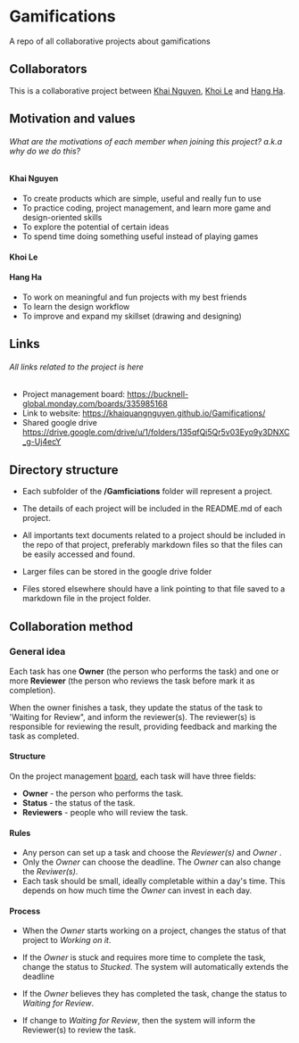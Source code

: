 # Gamifications
A repo of all collaborative projects about gamifications

## Collaborators

This is a collaborative project between 
[Khai Nguyen](https://github.com/khaiquangnguyen), 
[Khoi Le](https://github.com/lak231) and 
[Hang Ha](https://github.com/hth003). 

## Motivation and values
###### What are the motivations of each member when joining this project? a.k.a why do we do this?
#### Khai Nguyen
- To create products which are simple, useful and really fun to use
- To practice coding, project management, and learn more game and design-oriented skills
- To explore the potential of certain ideas
- To spend time doing something useful instead of playing games
#### Khoi Le
#### Hang Ha
- To work on meaningful and fun projects with my best friends 
- To learn the design workflow
- To improve and expand my skillset (drawing and designing)
## Links
###### All links related to the project is here
- Project management board: https://bucknell-global.monday.com/boards/335985168
- Link to website: https://khaiquangnguyen.github.io/Gamifications/
- Shared google drive https://drive.google.com/drive/u/1/folders/135qfQi5Qr5v03Eyo9y3DNXC_g-Uj4ecY
## Directory structure
- Each subfolder of the **/Gamficiations** folder will represent a project.

- The details of each project will be included in the README.md of each project.

- All importants text documents related to a project should be included in the repo of that project, preferably markdown files so that
the files can be easily accessed and found.  
- Larger files can be stored in the google drive folder
- Files stored elsewhere should have a link pointing to that file saved to a markdown file in the project folder.

## Collaboration method
### General idea
Each task has one **Owner** (the person who performs the task) and one or more **Reviewer** (the person who reviews the task before mark it as completion).

When the owner finishes a task, they update the status of the task to 'Waiting for Review", and inform the reviewer(s). 
The reviewer(s) is responsible for reviewing the result, providing feedback and marking the task as completed.

#### Structure
On the project management [board](https://bucknell-global.monday.com/boards/335985168),
each task will have three fields: 
- **Owner**  - the person who performs the task.
- **Status** - the status of the task. 
- **Reviewers** - people who will review the task.

#### Rules
- Any person can set up a task and choose the *Reviewer(s)* and *Owner* . 
- Only the *Owner* can choose the deadline. The *Owner* can also change the *Reviwer(s)*.
- Each task should be small, ideally completable within a day's time. This depends on how much time the *Owner* can invest in each day.

#### Process
- When the *Owner* starts working on a project, changes the status of that project to *Working on it*.

- If the *Owner* is stuck and requires more time to complete the task, change the status to *Stucked*. The system will automatically extends the deadline

- If the *Owner* believes they has completed the task, change the status to *Waiting for Review*. 

- If change to *Waiting for Review*, then the system will inform the Reviewer(s) to review the task.








